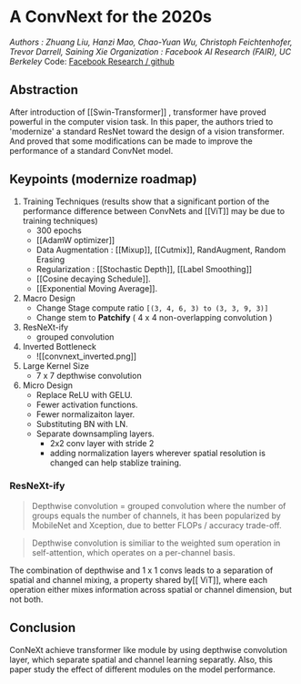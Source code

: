 # A ConvNext for the 2020s
*Authors : Zhuang Liu, Hanzi Mao, Chao-Yuan Wu, Christoph Feichtenhofer, Trevor Darrell, Saining Xie*
*Organization : Facebook AI Research (FAIR), UC Berkeley*
Code: [Facebook Research / github](https://github.com/facebookresearch/ConvNeXt)

## Abstraction
After introduction of [[Swin-Transformer]] , transformer have proved powerful in the computer vision task. In this paper, the authors tried to 'modernize' a standard ResNet toward the design of a vision transformer. And proved that some modifications can be made to improve the performance of a standard ConvNet model.

## Keypoints (modernize roadmap)
1. Training Techniques (results show that a significant portion of the performance difference between ConvNets and [[ViT]] may be due to training techniques)
	- 300 epochs
	- [[AdamW optimizer]]
	- Data Augmentation : [[Mixup]], [[Cutmix]], RandAugment, Random Erasing
	- Regularization : [[Stochastic Depth]], [[Label Smoothing]]
	- [[Cosine decaying Schedule]].
	- [[Exponential Moving Average]].
2. Macro Design
	- Change Stage compute ratio `[(3, 4, 6, 3) to (3, 3, 9, 3)]`
	- Change stem to **Patchify** ( 4 x 4 non-overlapping convolution )
3. ResNeXt-ify
	- grouped convolution
4. Inverted Bottleneck
	- ![[convnext_inverted.png]]
5. Large Kernel Size
	- 7 x 7 depthwise convolution
6. Micro Design
	- Replace ReLU with GELU.
	- Fewer activation functions.
	- Fewer normalizaiton layer.
	- Substituting BN with LN.
	- Separate downsampling layers.
		- 2x2 conv layer with stride 2
		- adding normalization layers wherever spatial resolution is changed can help stablize training.


### ResNeXt-ify
>Depthwise convolution = grouped convolution where the number of groups equals the number of channels, it has been popularized by MobileNet and Xception, due to better FLOPs / accuracy trade-off.

>Depthwise convolution is similiar to the weighted sum operation in self-attention, which operates on a per-channel basis.

The combination of depthwise and 1 x 1 convs leads to a separation of spatial and channel mixing, a property shared by[[ ViT]], where each operation either mixes information across spatial or channel dimension, but not both.

## Conclusion
ConNeXt achieve transformer like module by using depthwise convolution layer, which separate spatial and channel learning separatly.
Also, this paper study the effect of different modules on the model performance.